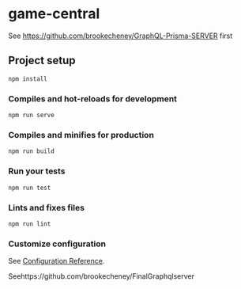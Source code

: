 # game-central


 See https://github.com/brookecheney/GraphQL-Prisma-SERVER first

## Project setup
```
npm install
```

### Compiles and hot-reloads for development
```
npm run serve
```

### Compiles and minifies for production
```
npm run build
```

### Run your tests
```
npm run test
```

### Lints and fixes files
```
npm run lint
```

### Customize configuration
See [Configuration Reference](https://cli.vuejs.org/config/).

 Seehttps://github.com/brookecheney/FinalGraphqlserver
